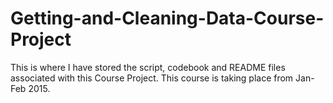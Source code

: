 # Getting-and-Cleaning-Data-Course-Project
This is where I have stored the script, codebook and README files associated with this Course Project. This course is taking place from Jan-Feb 2015.

